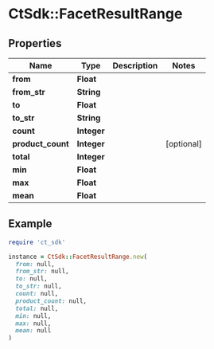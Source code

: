 # CtSdk::FacetResultRange

## Properties

| Name | Type | Description | Notes |
| ---- | ---- | ----------- | ----- |
| **from** | **Float** |  |  |
| **from_str** | **String** |  |  |
| **to** | **Float** |  |  |
| **to_str** | **String** |  |  |
| **count** | **Integer** |  |  |
| **product_count** | **Integer** |  | [optional] |
| **total** | **Integer** |  |  |
| **min** | **Float** |  |  |
| **max** | **Float** |  |  |
| **mean** | **Float** |  |  |

## Example

```ruby
require 'ct_sdk'

instance = CtSdk::FacetResultRange.new(
  from: null,
  from_str: null,
  to: null,
  to_str: null,
  count: null,
  product_count: null,
  total: null,
  min: null,
  max: null,
  mean: null
)
```

